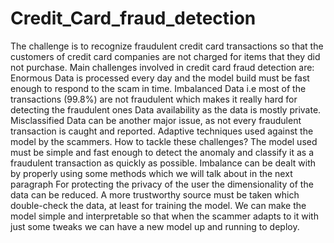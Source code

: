 # Credit_Card_fraud_detection
The challenge is to recognize fraudulent credit card transactions so that the customers of credit card companies are not charged for items that they did not purchase.  Main challenges involved in credit card fraud detection are:  Enormous Data is processed every day and the model build must be fast enough to respond to the scam in time. Imbalanced Data i.e most of the transactions (99.8%) are not fraudulent which makes it really hard for detecting the fraudulent ones Data availability as the data is mostly private. Misclassified Data can be another major issue, as not every fraudulent transaction is caught and reported. Adaptive techniques used against the model by the scammers. How to tackle these challenges?  The model used must be simple and fast enough to detect the anomaly and classify it as a fraudulent transaction as quickly as possible. Imbalance can be dealt with by properly using some methods which we will talk about in the next paragraph For protecting the privacy of the user the dimensionality of the data can be reduced. A more trustworthy source must be taken which double-check the data, at least for training the model. We can make the model simple and interpretable so that when the scammer adapts to it with just some tweaks we can have a new model up and running to deploy.
